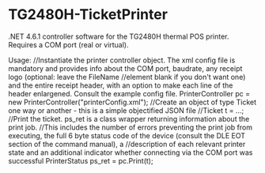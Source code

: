 # TG2480H-TicketPrinter
.NET 4.6.1 controller software for the TG2480H thermal POS printer. Requires a COM port (real or virtual). 

Usage:
//Instantiate the printer controller object. The xml config file is mandatory and provides info about the COM port, baudrate, any receipt logo (optional: leave the FileName //element blank if you don't want one) and the entire receipt header, with an option to make each line of the header enlargened. Consult the example config file.
PrinterController pc = new PrinterController("printerConfig.xml");
//Create an object of type Ticket one way or another - this is a simple objectified JSON file
//Ticket t = ...;
//Print the ticket. ps_ret is a class wrapper returning information about the print job.
//This includes the number of errors preventing the print job from executing, the full 6 byte status code of the device (consult the DLE EOT section of the command manual), a //description of each relevant printer state and an additional indicator whether connecting via the COM port was successful
PrinterStatus ps_ret = pc.Print(t);

